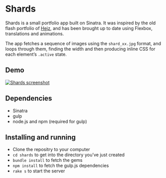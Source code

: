 # Shards

Shards is a small portfolio app built on Sinatra. It was inspired by the old flash portfolio of [Hejz](http://hejz.com/), and has been brought up to date using Flexbox, translations and animations.

The app fetches a sequence of images using the `shard_xx.jpg` format, and loops through them, finding the width and then producing inline CSS for each element’s `.active` state.

## Demo

[ ![Shards screenshot](https://raw.github.com/gosseti/shards/master/public/images/shards_screenshot.png "Shards") ](http://shards.gosseti.com/ "Shards")

## Dependencies

- Sinatra
- gulp
- node.js and npm (required for gulp)

## Installing and running

- Clone the repositry to your computer
- `cd shards` to get into the directory you’ve just created
- `bundle install` to fetch the gems
- `npm install` to fetch the gulp.js dependencies
- `rake s` to start the server